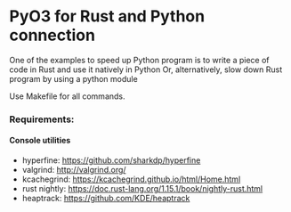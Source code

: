 # PyO3 for Rust and Python connection

One of the examples to speed up Python program is to write a piece of code in Rust and use it natively in Python
Or, alternatively, slow down Rust program by using a python module


Use Makefile for all commands.


### Requirements:

#### Console utilities

- hyperfine: https://github.com/sharkdp/hyperfine
- valgrind: http://valgrind.org/
- kcachegrind: https://kcachegrind.github.io/html/Home.html
- rust nightly: https://doc.rust-lang.org/1.15.1/book/nightly-rust.html
- heaptrack: https://github.com/KDE/heaptrack
